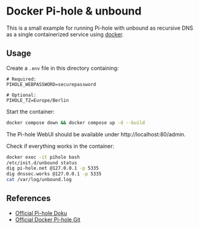 # Docker Pi-hole & unbound
This is a small example for running Pi-hole with unbound as recursive DNS as a single containerized service using [docker](https://docs.docker.com/).

## Usage
Create a `.env` file in this directory containing:
``` properties
# Required:
PIHOLE_WEBPASSWORD=securepassword

# Optional:
PIHOLE_TZ=Europe/Berlin
```

Start the container:
``` bash
docker compose down && docker compose up -d --build
```

The Pi-hole WebUI should be available under http://localhost:80/admin.

Check if everything works in the container:
``` bash
docker exec -it pihole bash
/etc/init.d/unbound status
dig pi-hole.net @127.0.0.1 -p 5335
dig dnssec.works @127.0.0.1 -p 5335
cat /var/log/unbound.log
```

## References
- [Official Pi-hole Doku](https://docs.pi-hole.net/)
- [Official Docker Pi-hole Git](https://github.com/pi-hole/docker-pi-hole/)
